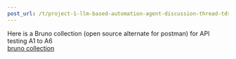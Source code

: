 ```yaml
---
post_url: /t/project-1-llm-based-automation-agent-discussion-thread-tds-jan-2025/164277/481
---
```

Here is a Bruno collection (open source alternate for postman) for API testing A1 to A6  
[bruno collection](https://drive.google.com/file/d/11TsXO3_uOnKtHxN7hTgmzdX5Cszc2IUc/view?usp=sharing)